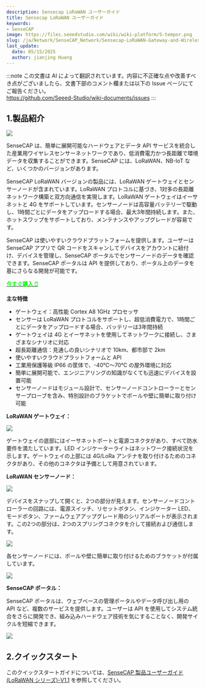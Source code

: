 ```yaml
---
description: Sensecap LoRaWAN ユーザーガイド
title: Sensecap LoRaWAN ユーザーガイド
keywords:
- SenseCAP
image: https://files.seeedstudio.com/wiki/wiki-platform/S-tempor.png
slug: /ja/Network/SenseCAP_Network/Sensecap-LoRaWAN-Gateway-and-Wireless-Sensor-User-Guide
last_update:
  date: 05/15/2025
  author: jianjing Huang
---
```

:::note
この文書は AI によって翻訳されています。内容に不正確な点や改善すべき点がございましたら、文書下部のコメント欄または以下の Issue ページにてご報告ください。  
https://github.com/Seeed-Studio/wiki-documents/issues
:::

## 1.製品紹介

![](https://files.seeedstudio.com/wiki/Sensecap-LoRaWAN-Gateway-and-Wireless-Sensor-User-Guide/img/1-1.jpg)

SenseCAP は、簡単に展開可能なハードウェアとデータ API サービスを統合した産業用ワイヤレスセンサーネットワークであり、低消費電力かつ長距離で環境データを収集することができます。SenseCAP には、LoRaWAN、NB-IoT など、いくつかのバージョンがあります。

SenseCAP LoRaWAN バージョンの製品には、LoRaWAN ゲートウェイとセンサーノードが含まれています。LoRaWAN プロトコルに基づき、1対多の長距離ネットワーク構築と双方向通信を実現します。LoRaWAN ゲートウェイはイーサネットと 4G をサポートしています。センサーノードは高容量バッテリーで駆動し、1時間ごとにデータをアップロードする場合、最大3年間持続します。また、ホットスワップをサポートしており、メンテナンスやアップグレードが容易です。

SenseCAP は使いやすいクラウドプラットフォームを提供します。ユーザーは SenseCAP アプリで QR コードをスキャンしてデバイスをアカウントに紐付け、デバイスを管理し、SenseCAP ポータルでセンサーノードのデータを確認できます。SenseCAP ポータルは API を提供しており、ポータル上のデータを基にさらなる開発が可能です。

<div class="get_one_now_container" style={{textAlign: 'center'}}>
    <a class="get_one_now_item" href="https://www.seeedstudio.com/SenseCAP-c-1339.html" target="_blank" rel="noopener noreferrer">
            <strong><span><font color={'FFFFFF'} size={"4"}> 今すぐ購入 🖱️</font></span></strong>
    </a>
</div>

**主な特徴**

- ゲートウェイ：高性能 Cortex A8 1GHz プロセッサ
- センサーは LoRaWAN プロトコルをサポートし、超低消費電力で、1時間ごとにデータをアップロードする場合、バッテリーは3年間持続
- ゲートウェイは 4G とイーサネットを使用してネットワークに接続し、さまざまなシナリオに対応
- 超長距離通信：見通しの良いシナリオで 10km、都市部で 2km
- 使いやすいクラウドプラットフォームと API
- 工業用保護等級 IP66 の筐体で、-40℃～70℃ の屋外環境に対応
- 簡単に展開可能で、エンジニアリングの知識がなくても迅速にデバイスを設置可能
- センサーノードはモジュール設計で、センサーノードコントローラーとセンサープローブを含み、特別設計のブラケットでポールや壁に簡単に取り付け可能

**LoRaWAN ゲートウェイ：**

![](https://files.seeedstudio.com/wiki/Sensecap-LoRaWAN-Gateway-and-Wireless-Sensor-User-Guide/img/1-2.png)

ゲートウェイの底部にはイーサネットポートと電源コネクタがあり、すべて防水要件を満たしています。LED インジケーターライトはネットワーク接続状況を示します。ゲートウェイの上部には 4G/LoRa アンテナを取り付けるためのコネクタがあり、その他のコネクタは予備として用意されています。

**LoRaWAN センサーノード：**

![](https://files.seeedstudio.com/wiki/Sensecap-LoRaWAN-Gateway-and-Wireless-Sensor-User-Guide/img/1-3.png)

デバイスをスナップして開くと、2つの部分が見えます。センサーノードコントローラーの回路には、電源スイッチ、リセットボタン、インジケーター LED、モードボタン、ファームウェアアップグレード用のシリアルポートが表示されます。この2つの部分は、2つのスプリングコネクタを介して接続および通信します。

![](https://files.seeedstudio.com/wiki/Sensecap-LoRaWAN-Gateway-and-Wireless-Sensor-User-Guide/img/1-4.png)

各センサーノードには、ポールや壁に簡単に取り付けるためのブラケットが付属しています。

![](https://files.seeedstudio.com/wiki/Sensecap-LoRaWAN-Gateway-and-Wireless-Sensor-User-Guide/img/1-11.jpg)

**SenseCAP ポータル：**

SenseCAP ポータルは、ウェブベースの管理ポータルやデータ呼び出し用の API など、複数のサービスを提供します。ユーザーは API を使用してシステム統合をさらに開発でき、組み込みハードウェア技術を気にすることなく、開発サイクルを短縮できます。

![](https://files.seeedstudio.com/wiki/Sensecap-LoRaWAN-Gateway-and-Wireless-Sensor-User-Guide/img/1-7.png)

## 2.クイックスタート

このクイックスタートガイドについては、[SenseCAP 製品ユーザーガイド(LoRaWAN シリーズ)-V1.1](https://files.seeedstudio.com/wiki/Sensecap-LoRaWAN-Gateway-and-Wireless-Sensor-User-Guide/res/SenseCAP%20Product%20User%20Guide(LoRaWAN%20Series)-V1.1.docx) を参照してください。